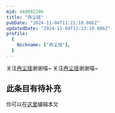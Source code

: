 ```yaml
---
mid: 488082206
title: "冉尘瑶"
pubDate: "2024-11-04T11:22:10.086Z"
updatedDate: "2024-11-04T11:22:10.086Z"
profile:
  {
    Nickname: ["冉尘瑶"],
  }
---
```


关注[冉尘瑶](https://space.bilibili.com/488082206)谢谢喵~ 关注[冉尘瑶](https://space.bilibili.com/488082206)谢谢喵~

## 此条目有待补充
你可以在[这里](https://github.com/Yuhanawa/VTuber.ICU-Content/edit/master/v/冉尘瑶/index.md)编辑本文
